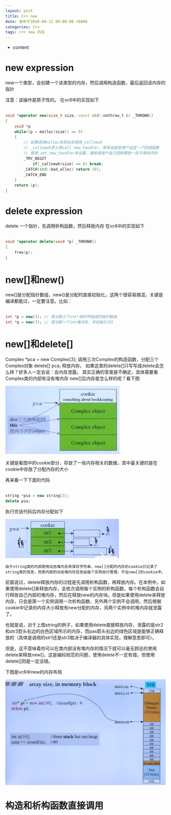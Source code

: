 ```yaml
---
layout: post
title: C++ new
date: 发布于2020-04-12 09:00:00 +0800
categories: C++
tags: c++ new 内存
---
```


* content
# new expression
new一个类型，会创建一个该类型的内存，然后调用构造函数，最后返回该内存的指针
<!-- more -->
注意：该操作是原子性的。
在vc6中的实现如下

``` c++

void *operator new(size_t size, const std::nothrow_t &) _THROW0()
{
    void *p
    while((p = malloc(size)) == 0)
    {
        // 如果调用malloc失败后会调用_callnewh
        // _callnewh含义是call new handler，简单说就是用户设定一个回调函数
        // 使用_set_new_handler来设置，通常是用户自己控制释放一些不用的内存
        _TRY_BEGIT
            if(_callnewh(size) == 0) break;
        _CATCH(std::bad_alloc) return (0);
        _CATCH_END
    }
    return (p);
}

```

# delete expression
delete 一个指针，先调用析构函数，然后释放内存
在vc6中的实现如下

``` c++

void *operator delete(void *p) _THROW0()
{
    free(p);
}

```

# new[]和new()

new[]是分配指针数组，new()是分配时直接初始化，这两个很容易搞混，关键是编译都能过，一定要注意。比如：

```c++

int *p = new[3]; // 是分配三个int*指针所组成的指针数组
int *q = new(3); // 是分配一个int堆内存，并初始化为3

```


# new[]和delete[]
Complex *pca = new Complex[3];
调用三次Complex的构造函数，分配三个Complex对象
delete[] pca;
释放内存。
如果这里的delete[]只写写成delete会怎么样？好多人一定会说：会内存泄露。
其实正确的答案是不确定，具体需要看Complex类的内部有没有堆内存
new[]后内存是怎么样的呢？看下图

![](/styles/images/blog/c++new_1.png)

关键是看图中的cookie部分，存放了一些内存相关的数据，其中最关键的是在cookie中存放了分配内存的大小

再来看一下下面的代码

```c++

string *psa = new string[3];
delete psa;

```

执行完该代码后内存分配如下

![](/styles/images/blog/c++new_2.png)

    由于string类的内部使用动态堆内存来保存字符串，new[]分配的内存的cookie只记录了string类的信息，而类内部的动态堆内存信息由每个实例自行管理，不在new[]的cookie中。  

前面说过，delete释放内存的过程是先调用析构函数，再释放内存。在本例中，如果使用delete[]来释放内存，会依次调用每个实例的析构函数，每个析构函数会自行释放自己内部的堆内存，然后在释放new的内存块。但是如果使用delete来释放内存，只会是第一个实例调用一次析构函数，另外两个实例不会调用，然后根据cookie中记录的内存大小释放有new分配的内存，另两个实例中的堆内存就泄露了。  

也就是说，对于上图string的例子，如果使用delete直接释放内存，泄露的是str2和str3箭头右边的白色区域所示的内存，而pas箭头右边的绿色区域是能够正确释放的（具体是调用的str1还是str3取决于编译器的具体实现，理解意思即可）。  

但是，这不意味着你可以在类内部没有堆内存的情况下就可以毫无顾忌的使用delete来释放new[]，这是编码规范的问题，使用delete不一定有错，但使用delete[]则是一定没错。  

下图是vc6中new的内存布局

![](/styles/images/blog/c++new_3.png)

# 构造和析构函数直接调用

















